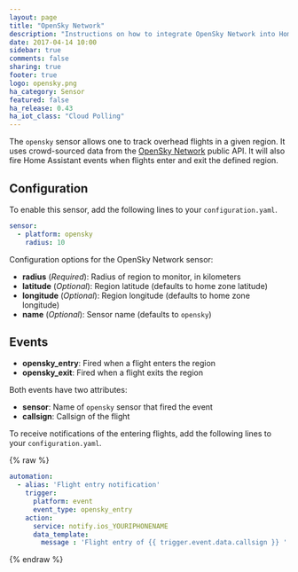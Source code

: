 ```yaml
---
layout: page
title: "OpenSky Network"
description: "Instructions on how to integrate OpenSky Network into Home Assistant."
date: 2017-04-14 10:00
sidebar: true
comments: false
sharing: true
footer: true
logo: opensky.png
ha_category: Sensor
featured: false
ha_release: 0.43
ha_iot_class: "Cloud Polling"
---
```


The `opensky` sensor allows one to track overhead flights in a given region. It uses crowd-sourced data from the [OpenSky Network](https://opensky-network.org/) public API. It will also fire Home Assistant events when flights enter and exit the defined region.

## Configuration

To enable this sensor, add the following lines to your `configuration.yaml`.

```yaml
sensor:
  - platform: opensky
    radius: 10
```

Configuration options for the OpenSky Network sensor:

- **radius** (*Required*): Radius of region to monitor, in kilometers
- **latitude** (*Optional*): Region latitude (defaults to home zone latitude)
- **longitude** (*Optional*): Region longitude (defaults to home zone longitude)
- **name** (*Optional*): Sensor name (defaults to `opensky`)

## Events

- **opensky_entry**: Fired when a flight enters the region
- **opensky_exit**: Fired when a flight exits the region

Both events have two attributes:

- **sensor**: Name of `opensky` sensor that fired the event
- **callsign**: Callsign of the flight

To receive notifications of the entering flights, add the following lines to your `configuration.yaml`.

{% raw %}
```yaml
automation:
  - alias: 'Flight entry notification'
    trigger:
      platform: event
      event_type: opensky_entry
    action:
      service: notify.ios_YOURIPHONENAME
      data_template:
        message : 'Flight entry of {{ trigger.event.data.callsign }} '
```
{% endraw %}
